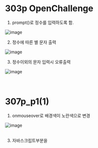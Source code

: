 # 303p OpenChallenge

1. prompt()로 정수를 입력하도록 함.

![image](https://github.com/rudgh4493/WebProgramming/assets/70314961/69cda9eb-cce3-478a-9619-ee6cae0dd3f1)
<br>

2. 정수에 따른 별 문자 출력

![image](https://github.com/rudgh4493/WebProgramming/assets/70314961/15d3e035-2d9d-4b40-aeef-0096163621e7)
<br>

3. 정수이외의 문자 입력시 오류출력

![image](https://github.com/rudgh4493/WebProgramming/assets/70314961/8f816bb4-e469-4ce2-a9c4-5362d997e0ad)
<br><br><br>



# 307p_p1(1)

1. onmouseover로 배경색이 노란색으로 변경
   
![image](https://github.com/rudgh4493/WebProgramming/assets/70314961/0035b280-4849-4fd9-ab17-3dc4fe367d93)
<br><br>

3. 자바스크립트부분을 <script>태그에 삽입. 그에 따라 수정
   
![image](https://github.com/rudgh4493/WebProgramming/assets/70314961/cb2b4ec0-5c2e-4531-84bd-f467374f01a8)
![image](https://github.com/rudgh4493/WebProgramming/assets/70314961/b291c414-a6c4-46c1-8af4-7e2eb5cba83e)
<br><br><br>


# 307p_p1(2)

1. p1(1)의 자바스크립트 코드를 파일로 저장 후 불러오기

![image](https://github.com/rudgh4493/WebProgramming/assets/70314961/8c2f1a40-02a5-4a06-9384-accc744f4242)

<br><br>

![image](https://github.com/rudgh4493/WebProgramming/assets/70314961/fd22dc93-3e19-40d5-8d4f-771ef7808bb0)
<br><br><br>


# 307p_p2

1. 자바스크립트 코드를 본문에 맞춰 <script>태그로 완성
   
![image](https://github.com/rudgh4493/WebProgramming/assets/70314961/670ef017-2d88-4525-9200-b346714b637f)
<br>

![image](https://github.com/rudgh4493/WebProgramming/assets/70314961/fe85a504-6284-4779-af5d-f64916562c3a)
<br><br><br>



# 308p_p3(1)

1. <script>태그에 반복문을 사용하여 별 문자 차례로 5줄 출력

![image](https://github.com/rudgh4493/WebProgramming/assets/70314961/4b537011-7559-4a24-8aa6-c3528a9966ed)
<br><br><br>



# 308p_p3(2)

1. table 테두리 선 1 설정
2. n에 해당하는 숫자 0 ~ 9까지 출력
3. n^2에 해당하는 숫자 0 ~ 9^2까지 출력

![image](https://github.com/rudgh4493/WebProgramming/assets/70314961/4d6bac71-1514-411f-bae5-b3254b308c84)
<br><br><br>


# 308p_p4

1. prompt()함수로 요일을 입력받음

![image](https://github.com/rudgh4493/WebProgramming/assets/70314961/72b09f5d-9004-41bf-b2e6-53566f6cb372)
<br><br>

2. 월 ~ 목, 금 ~ 일. 요일에 맞추어 출근, 휴일 출력

![image](https://github.com/rudgh4493/WebProgramming/assets/70314961/fac6a5b6-157c-49cd-9af8-b1a08e669232)
<br><br>

![image](https://github.com/rudgh4493/WebProgramming/assets/70314961/08563dc5-a910-4153-ada3-b2c198a13c2b)
<br><br><br>


# 308p_p5

1. prompt()함수로 암호를 입력받음

![image](https://github.com/rudgh4493/WebProgramming/assets/70314961/45d8bd9e-24ad-4663-adfe-feeb3d316e93)
<br><br>

2. 맞는 암호 입력시 통과
   
![image](https://github.com/rudgh4493/WebProgramming/assets/70314961/62923efe-3d98-4f1e-b759-12347e7c5236)
<br>

4. 틀린 암호 입력시 재입력 요구
   
![image](https://github.com/rudgh4493/WebProgramming/assets/70314961/bb957be3-f333-44af-9755-0f00f01d9c26)
<br><br><br>


# 309p_p6(1)

1. 큰 수를 비교하여 출력

![image](https://github.com/rudgh4493/WebProgramming/assets/70314961/f1ef8ef1-b8b9-4267-9f2b-61720916488b)
<br><br>

2. 두 수를 비교하는 big()함수를 작성

![image](https://github.com/rudgh4493/WebProgramming/assets/70314961/4a96a1e0-55ca-4c9a-8e25-116589fb2304)
<br><br><br>


# 309p_p6(2)

1. %를 5번 출력

![image](https://github.com/rudgh4493/WebProgramming/assets/70314961/2db38b8d-d0e8-4d6e-b0af-e5987602b0b1)
<br><br>

2. %를 수에맞게 출력하는 pr()함수 작성

![image](https://github.com/rudgh4493/WebProgramming/assets/70314961/b56180a3-696b-4cee-b3bb-e5009f5ccf0b)
<br><br><br>


# 309p_p7

1. prompt()함수로 정수를 입력받음

![image](https://github.com/rudgh4493/WebProgramming/assets/70314961/4b4eb113-39c0-4020-ab55-5da6680dc227)
<br>

2. 큰 자리수와 낮은 자리수의 같고 다름을 출력

![image](https://github.com/rudgh4493/WebProgramming/assets/70314961/1d4ae1ba-7679-4827-ab13-55dbed8e1498)
<br><br>

![image](https://github.com/rudgh4493/WebProgramming/assets/70314961/b9eaaee3-46e4-4032-9cf9-6b75c92de3f8)
<br><br><br>


# 310p_p8

1. prompt()힘수로 수식을 입력받음

![image](https://github.com/rudgh4493/WebProgramming/assets/70314961/62e0035f-fc22-4e1f-82d9-3499d9dc4454)
<br><br>

2. eval()함수로 수식을 계산

![image](https://github.com/rudgh4493/WebProgramming/assets/70314961/abfa5ac6-883f-4254-be66-c5da49924bef)
<br><br><br>
